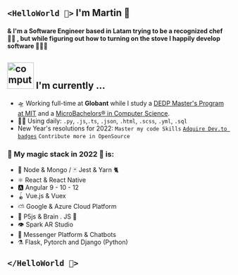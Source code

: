 ## `<HelloWorld 🖖>`  I'm Martin 🦄

#### & I'm a Software Engineer based in Latam trying to be a recognized chef 👨‍🍳 , but while figuring out how to turning on the stove I happily develop software 🧑🏽‍💻

<div>
  <h2><img src="http://www.nyan.cat/cats/original.gif" alt="computer" width="60"> I'm currently ...</h2>
</div>

- 🛸 Working full-time at **Globant** while I study a [DEDP Master's Program at MIT](https://economics.mit.edu/masters?utm_medium=partner-marketing&utm_source=email&utm_campaign=mitx&utm_content=mm-dedp-sp21-email-4) and a [MicroBachelors® in Computer Science](https://www.sps.nyu.edu/homepage/academics/divisions-and-departments/division-of-applied-undergraduate-studies/credit-for-nyux-microbachelors-programs.html).
- 🧙‍♂️ Using daily: `.py`, `.js`,`.ts`, `.json`, `.html`, `.scss`, `.yml`, `.sql`
- New Year's resolutions for 2022: `Master my code Skills` [`Adquire Dev.to badges`](https://dev.to/badges) `Contribute more in OpenSource`

### 🔮 My magic stack in 2022 🔮 is:

- 🌳 Node & Mongo / 🃏 Jest & Yarn 🐈
- ⚛︎ React & React Native
- 🅰️ Angular 9 - 10 - 12
- 🪀 Vue.js & Vuex
- ⛅️ Google & Azure Cloud Platform
- 🧶 P5js & Brain . JS 🧠
- 👁  Spark AR Studio
- 🧿  Messenger Platform & Chatbots
- ⚗️   Flask, Pytorch and Django (Python)

## `</HelloWorld 🖖>`
